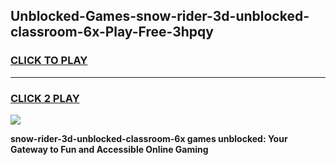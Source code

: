 
## Unblocked-Games-snow-rider-3d-unblocked-classroom-6x-Play-Free-3hpqy
<h3>
<a href="https://premium76.site?title=snow-rider-3d-unblocked-classroom-6x&ref=18A1">CLICK TO PLAY</a></h3>
<hr>

<h3>
<a href="https://premium76.site?title=snow-rider-3d-unblocked-classroom-6x&ref=18A1">CLICK 2 PLAY</a>
  
</h3>

<a href="https://premium76.site?title=snow-rider-3d-unblocked-classroom-6x&ref=18A1"><img src="https://clearcache.store/games.png"></a>


**snow-rider-3d-unblocked-classroom-6x games unblocked: Your Gateway to Fun and Accessible Online Gaming**
